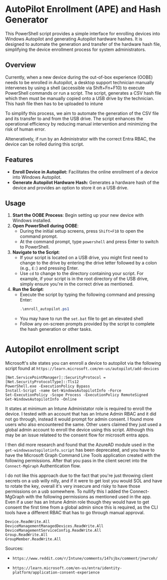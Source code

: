 # AutoPilot Enrollment (APE) and Hash Generator

This PowerShell script provides a simple interface for enrolling devices into Windows Autopilot and generating Autopilot hardware hashes. It is designed to automate the generation and transfer of the hardware hash file, simplifying the device enrollment process for system administrators.

## Overview

Currently, when a new device during the out-of-box experience (OOBE) needs to be enrolled in Autopilot, a desktop support technician manually intervenes by using a shell (accessible via Shift+Fn+F10) to execute PowerShell commands or run a script. The script, generates a CSV hash file which then must be manually copied onto a USB drive by the technician. This hash file then has to be uploaded to intune 

To simplify this process, we aim to automate the generation of the CSV file and its transfer to and from the USB drive. The script enhances the operational efficiency by reducing manual intervention and minimizing the risk of human error.

Alteneratively, if run by an Administrator with the correct Entra RBAC, the device can be rolled during this script. 


## Features

- **Enroll Device in Autopilot:** Facilitates the online enrollment of a device into Windows Autopilot.
- **Generate Autopilot Hardware Hash:** Generates a hardware hash of the device and provides an option to store it on a USB drive.

## Usage

1. **Start the OOBE Process**: Begin setting up your new device with Windows installed.
2. **Open PowerShell during OOBE**:
   - During the initial setup screens, press `Shift+F10` to open the command prompt.
   - At the command prompt, type `powershell` and press Enter to switch to PowerShell.
3. **Navigate to the Script**:
   - If your script is located on a USB drive, you might first need to change to the drive by entering the drive letter followed by a colon (e.g., `E:`) and pressing Enter.
   - Use `cd` to change to the directory containing your script. For example, if your script is in the root directory of the USB drive, simply ensure you're in the correct drive as mentioned.
4. **Run the Script**:
   - Execute the script by typing the following command and pressing Enter:
     ```powershell
     .\enroll_autopilot.ps1
     ```
   - You may have to run the `set.bat` file to get an elevated shell 
   - Follow any on-screen prompts provided by the script to complete the hash generation or other tasks.


# Autopilot enrollment script

Microsoft's site states you can ennroll a device to autopilot via the following script found at `https://learn.microsoft.com/en-us/autopilot/add-devices`

```
[Net.ServicePointManager]::SecurityProtocol = [Net.SecurityProtocolType]::Tls12
PowerShell.exe -ExecutionPolicy Bypass
Install-Script -name Get-WindowsAutopilotInfo -Force
Set-ExecutionPolicy -Scope Process -ExecutionPolicy RemoteSigned
Get-WindowsAutopilotInfo -Online
```


It states at minimum an Intune Administator role is required to enroll the device. I tested with an account that has an Intune Admin RBAC and it did not go through, instead it would prompt for admin consent. I found more users who also encountered the same. Other users claimed they just used a global admin account to enroll the device using this script. Although this may be an issue relateed to the consent flow for microsoft entra apps. 

 I then did more research and found that the AzureAD module used in the `get-windowsautopilotinfo.script` has been deprecated, and you have to have the Microsoft Graph Command Line Tools application created with the following permissions. After that you pass in the client secret into the `Connect-MgGraph` Authentication flow.

 I do not like this approach due to the fact that you're just throwing client secrets on a usb willy nilly, and if it were to get lost you would SOL and have to rotate the key, overall it's very insecure and risky to have those permissions on a usb somewhere. To nullify this I added the Connect-MgGraph with the following permissions as mentioned used in the app. Even if a user has an Intune Admin role though they would have to get consent the first time from a global admin since this is required, as the CLI tools have a different RBAC that has to go through manual approval. 

```
Device.ReadWrite.All
DeviceManagementManagedDevices.ReadWrite.All
DeviceManagementServiceConfig.ReadWrite.All
Group.ReadWrite.All
GroupMember.ReadWrite.All
```

Sources:

- `https://www.reddit.com/r/Intune/comments/147sjbx/comment/jnwrceh/`

- `https://learn.microsoft.com/en-us/entra/identity-platform/application-consent-experience`

